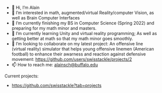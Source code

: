- 👋 Hi, I’m Alain
- 👀 I’m interested in math, augmented/virtual Reality/computer Vision, as well as Brain Computer Interfaces 
- 🌱 I’m currently finishing my BS in Computer Science (Spring 2022) and preparing for my math minor and masters.
- 🌱 I’m currently learning Unity and virtual reality programming; As well as getting better at math so that my math minor goes smoothly.
- 💞️ I’m looking to collaborate on my latest project: An offensive line (virtual reality) simulator that helps young offensive linemen (American football) to enhance their awarness and reaction against defensive movement: https://github.com/users/swisstackle/projects/2
- 📫 How to reach me: alainsch@buffalo.edu

Current projects:
- https://github.com/swisstackle?tab=projects

<!---
swisstackle/swisstackle is a ✨ special ✨ repository because its `README.md` (this file) appears on your GitHub profile.
You can click the Preview link to take a look at your changes.
--->
